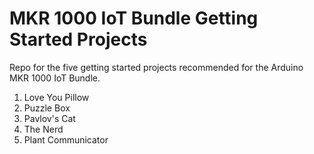 # MKR 1000 IoT Bundle Getting Started Projects

Repo for the five getting started projects recommended for the Arduino MKR 1000 IoT Bundle.

1. Love You Pillow
2. Puzzle Box
3. Pavlov's Cat
4. The Nerd
5. Plant Communicator
  
